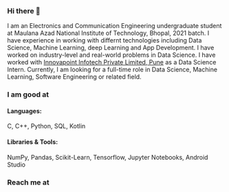 ### Hi there 👋

I am an Electronics and Communication Engineering undergraduate student at Maulana Azad National Institute of Technology, Bhopal, 2021 batch. I have experience in working with differnt technologies including Data Science, Machine Learning, deep Learning and App Development. I have worked on industry-level and real-world problems in Data Science.
I have worked with [Innovapoint Infotech Private Limited, Pune](https://www.innovapoint.com/) as a Data Science Intern.
Currently, I am looking for a full-time role in Data Science, Machine Learning, Software Engineering or related field.

### I am good at

#### Languages: 
C, C++, Python, SQL, Kotlin

#### Libraries & Tools:
NumPy, Pandas, Scikit-Learn, Tensorflow, Jupyter Notebooks, Android Studio

### Reach me at

